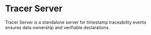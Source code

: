 # Tracer Server
Tracer Server is a standalone server for timestamp traceability events ensures data ownership and verifiable declarations.
